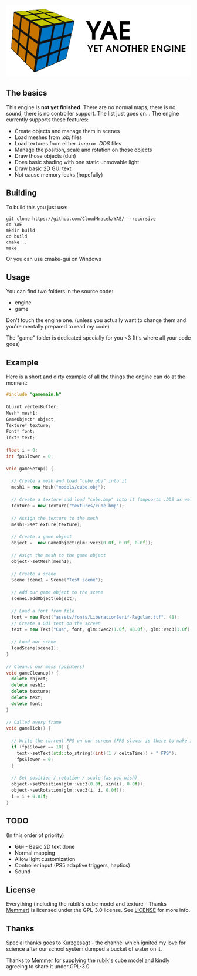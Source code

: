 ![Logo](https://github.com/CloudMracek/YAE/blob/main/logo-white.png?raw=true)

## The basics

This engine is **not yet finished.** There are no normal maps, there is no sound, there is no controller support. The list just goes on... The engine currently supports these features:

- Create objects and manage them in scenes
- Load meshes from *.obj* files
- Load textures from either *.bmp* or *.DDS* files
- Manage the position, scale and rotation on those objects
- Draw those objects (duh)
- Does basic shading with one static unmovable light
- Draw basic 2D GUI text
- Not cause memory leaks (hopefully)

## Building
To build this you just use:
```
git clone https://github.com/CloudMracek/YAE/ --recursive
cd YAE
mkdir build
cd build
cmake ..
make
```
Or you can use cmake-gui on Windows

## Usage
You can find two folders in the source code:
- engine
- game

Don't touch the engine one. (unless you actually want to change them and you're mentally prepared to read my code) 

The "game" folder is dedicated specially for you <3 (It's where all your code goes)

## Example
Here is a short and dirty example of all the things the engine can do at the moment:
```cpp
#include "gamemain.h"

GLuint vertexBuffer;
Mesh* mesh1;
GameObject* object;
Texture* texture;
Font* font;
Text* text;

float i = 0;
int fpsSlower = 0;

void gameSetup() {
  
  // Create a mesh and load "cube.obj" into it
  mesh1 = new Mesh("models/cube.obj"); 

  // Create a texture and load "cube.bmp" into it (supports .DDS as well)
  texture = new Texture("textures/cube.bmp");
  
  // Assign the texture to the mesh
  mesh1->setTexture(texture);

  // Create a game object
  object =  new GameObject(glm::vec3(0.0f, 0.0f, 0.0f));
  
  // Asign the mesh to the game object
  object->setMesh(mesh1);

  // Create a scene
  Scene scene1 = Scene("Test scene");
  
  // Add our game object to the scene
  scene1.addObject(object);
  
  // Load a font from file
  font = new Font("assets/fonts/LiberationSerif-Regular.ttf", 48);
  // Create a GUI text on the screen
  text = new Text("Cus", font, glm::vec2(1.0f, 48.0f), glm::vec3(1.0f), 0.5f);

  // Load our scene
  loadScene(scene1);
}

// Cleanup our mess (pointers)
void gameCleanup() {
  delete object;
  delete mesh1;
  delete texture;
  delete text;
  delete font;
}

// Called every frame
void gameTick() {

  // Write the current FPS on our screen (FPS slower is there to make it slower so it's readable)
  if (fpsSlower == 10) {
    text->setText(std::to_string((int)(1 / deltaTime)) + " FPS");
    fpsSlower = 0;
  }
  
  // Set position / rotation / scale (as you wish)
  object->setPosition(glm::vec3(0.0f, sin(i), 0.0f));
  object->setRotation(glm::vec3(i, i, 0.0f));
  i = i + 0.01f;
}
```

## TODO
(In this order of priority)
- ~~GUI~~ - Basic 2D text done
- Normal mapping
- Allow light customization
- Controller input (PS5 adaptive triggers, haptics)
- Sound

## License
Everything (including the rubik's cube model and texture - Thanks [Memmer](https://github.com/memmer57)) is licensed under the GPL-3.0 license. See [LICENSE](https://github.com/CloudMracek/YAE/blob/main/LICENSE) for more info.


## Thanks
Special thanks goes to [Kurzgesagt](https://www.youtube.com/c/inanutshell) - the channel which ignited my love for science after our school system dumped a bucket of water on it.

Thanks to [Memmer](https://github.com/memmer57) for supplying the rubik's cube model and kindly agreeing to share it under GPL-3.0
